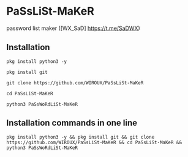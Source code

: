 # PaSsLiSt-MaKeR
password list maker ([WX_SaD] https://t.me/SaDWX)
## Installation
`pkg install python3 -y`

``pkg install git``

`git clone https://github.com/WIROUX/PaSsLiSt-MaKeR`

`cd PaSsLiSt-MaKeR`

`python3 PaSsWoRdLiSt-MaKeR`
## Installation commands in one line
`pkg install python3 -y && pkg install git && git clone https://github.com/WIROUX/PaSsLiSt-MaKeR && cd PaSsLiSt-MaKeR && python3 PaSsWoRdLiSt-MaKeR`
